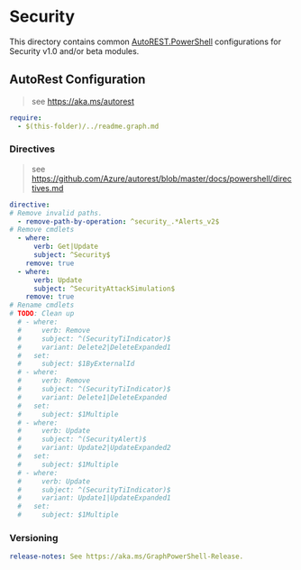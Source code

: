 # Security

This directory contains common [AutoREST.PowerShell](https://github.com/Azure/autorest.powershell) configurations for Security v1.0 and/or beta modules.

## AutoRest Configuration

> see <https://aka.ms/autorest>

``` yaml
require:
  - $(this-folder)/../readme.graph.md
```

### Directives

> see https://github.com/Azure/autorest/blob/master/docs/powershell/directives.md

``` yaml
directive:
# Remove invalid paths.
  - remove-path-by-operation: ^security_.*Alerts_v2$
# Remove cmdlets
  - where:
      verb: Get|Update
      subject: ^Security$
    remove: true
  - where:
      verb: Update
      subject: ^SecurityAttackSimulation$
    remove: true
# Rename cmdlets
# TODO: Clean up
  # - where:
  #     verb: Remove
  #     subject: ^(SecurityTiIndicator)$
  #     variant: Delete2|DeleteExpanded1
  #   set:
  #     subject: $1ByExternalId
  # - where:
  #     verb: Remove
  #     subject: ^(SecurityTiIndicator)$
  #     variant: Delete1|DeleteExpanded
  #   set:
  #     subject: $1Multiple
  # - where:
  #     verb: Update
  #     subject: ^(SecurityAlert)$
  #     variant: Update2|UpdateExpanded2
  #   set:
  #     subject: $1Multiple
  # - where:
  #     verb: Update
  #     subject: ^(SecurityTiIndicator)$
  #     variant: Update1|UpdateExpanded1
  #   set:
  #     subject: $1Multiple
```

### Versioning

``` yaml
release-notes: See https://aka.ms/GraphPowerShell-Release.
```
